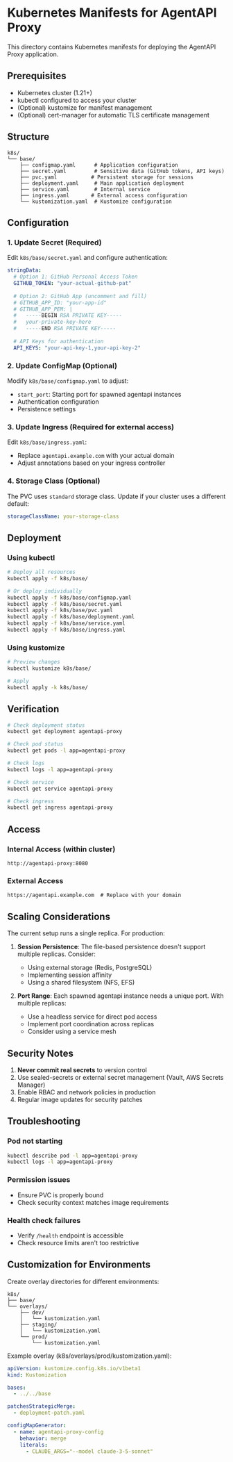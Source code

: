 # Kubernetes Manifests for AgentAPI Proxy

This directory contains Kubernetes manifests for deploying the AgentAPI Proxy application.

## Prerequisites

- Kubernetes cluster (1.21+)
- kubectl configured to access your cluster
- (Optional) kustomize for manifest management
- (Optional) cert-manager for automatic TLS certificate management

## Structure

```
k8s/
└── base/
    ├── configmap.yaml      # Application configuration
    ├── secret.yaml         # Sensitive data (GitHub tokens, API keys)
    ├── pvc.yaml           # Persistent storage for sessions
    ├── deployment.yaml     # Main application deployment
    ├── service.yaml        # Internal service
    ├── ingress.yaml       # External access configuration
    └── kustomization.yaml  # Kustomize configuration
```

## Configuration

### 1. Update Secret (Required)

Edit `k8s/base/secret.yaml` and configure authentication:

```yaml
stringData:
  # Option 1: GitHub Personal Access Token
  GITHUB_TOKEN: "your-actual-github-pat"
  
  # Option 2: GitHub App (uncomment and fill)
  # GITHUB_APP_ID: "your-app-id"
  # GITHUB_APP_PEM: |
  #   -----BEGIN RSA PRIVATE KEY-----
  #   your-private-key-here
  #   -----END RSA PRIVATE KEY-----
  
  # API Keys for authentication
  API_KEYS: "your-api-key-1,your-api-key-2"
```

### 2. Update ConfigMap (Optional)

Modify `k8s/base/configmap.yaml` to adjust:
- `start_port`: Starting port for spawned agentapi instances
- Authentication configuration
- Persistence settings

### 3. Update Ingress (Required for external access)

Edit `k8s/base/ingress.yaml`:
- Replace `agentapi.example.com` with your actual domain
- Adjust annotations based on your ingress controller

### 4. Storage Class (Optional)

The PVC uses `standard` storage class. Update if your cluster uses a different default:

```yaml
storageClassName: your-storage-class
```

## Deployment

### Using kubectl

```bash
# Deploy all resources
kubectl apply -f k8s/base/

# Or deploy individually
kubectl apply -f k8s/base/configmap.yaml
kubectl apply -f k8s/base/secret.yaml
kubectl apply -f k8s/base/pvc.yaml
kubectl apply -f k8s/base/deployment.yaml
kubectl apply -f k8s/base/service.yaml
kubectl apply -f k8s/base/ingress.yaml
```

### Using kustomize

```bash
# Preview changes
kubectl kustomize k8s/base/

# Apply
kubectl apply -k k8s/base/
```

## Verification

```bash
# Check deployment status
kubectl get deployment agentapi-proxy

# Check pod status
kubectl get pods -l app=agentapi-proxy

# Check logs
kubectl logs -l app=agentapi-proxy

# Check service
kubectl get service agentapi-proxy

# Check ingress
kubectl get ingress agentapi-proxy
```

## Access

### Internal Access (within cluster)
```
http://agentapi-proxy:8080
```

### External Access
```
https://agentapi.example.com  # Replace with your domain
```

## Scaling Considerations

The current setup runs a single replica. For production:

1. **Session Persistence**: The file-based persistence doesn't support multiple replicas. Consider:
   - Using external storage (Redis, PostgreSQL)
   - Implementing session affinity
   - Using a shared filesystem (NFS, EFS)

2. **Port Range**: Each spawned agentapi instance needs a unique port. With multiple replicas:
   - Use a headless service for direct pod access
   - Implement port coordination across replicas
   - Consider using a service mesh

## Security Notes

1. **Never commit real secrets** to version control
2. Use sealed-secrets or external secret management (Vault, AWS Secrets Manager)
3. Enable RBAC and network policies in production
4. Regular image updates for security patches

## Troubleshooting

### Pod not starting
```bash
kubectl describe pod -l app=agentapi-proxy
kubectl logs -l app=agentapi-proxy
```

### Permission issues
- Ensure PVC is properly bound
- Check security context matches image requirements

### Health check failures
- Verify `/health` endpoint is accessible
- Check resource limits aren't too restrictive

## Customization for Environments

Create overlay directories for different environments:

```
k8s/
├── base/
└── overlays/
    ├── dev/
    │   └── kustomization.yaml
    ├── staging/
    │   └── kustomization.yaml
    └── prod/
        └── kustomization.yaml
```

Example overlay (k8s/overlays/prod/kustomization.yaml):
```yaml
apiVersion: kustomize.config.k8s.io/v1beta1
kind: Kustomization

bases:
  - ../../base

patchesStrategicMerge:
  - deployment-patch.yaml

configMapGenerator:
  - name: agentapi-proxy-config
    behavior: merge
    literals:
      - CLAUDE_ARGS="--model claude-3-5-sonnet"
```